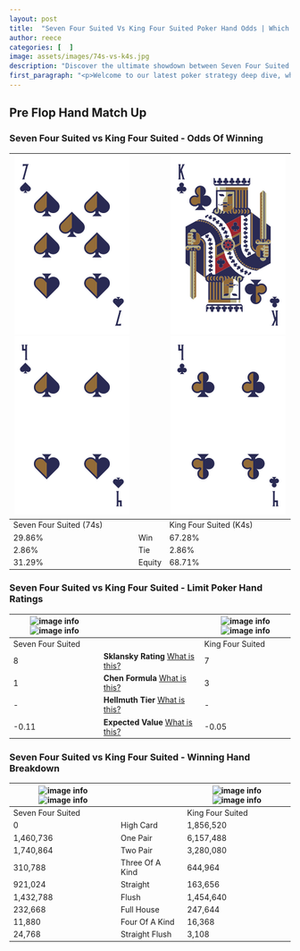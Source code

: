 ```yaml
---
layout: post
title:  "Seven Four Suited Vs King Four Suited Poker Hand Odds | Which Is The Better Hand In Poker? A Complete Guide"
author: reece
categories: [  ]
image: assets/images/74s-vs-k4s.jpg
description: "Discover the ultimate showdown between Seven Four Suited and King Four Suited in poker! Uncover the odds, strategies, and scenarios where one hand triumphs over the other. Get ready to up your poker game with this thrilling analysis."
first_paragraph: "<p>Welcome to our latest poker strategy deep dive, where we're pitting two distinct hands against each other in a high-stakes showdown: Seven Four Suited vs King Four Suited.</p><p>In the dynamic world of poker, every decision counts, and knowing which hand holds the upper hand is key to your success at the table.</p><p>In this article, we'll dissect these two hands, explore the scenarios where one dominates the other, and equip you with the knowledge to make strategic choices that can tip the odds in your favor.</p><p>Get ready to unravel the intriguing dynamics of these poker hands and elevate your game to new heights.</p>"
---
```




[comment]: # (sp0)

## Pre Flop Hand Match Up

<div class="table hand-ratings" markdown="1"> 



### Seven Four Suited vs King Four Suited - Odds Of Winning


    
| ![image info](assets/images/hand1/7.png) ![image info](assets/images/hand1/4.png) |  | ![image info](assets/images/hand2/k.png) ![image info](assets/images/hand2/4.png) |
| -------- | -------- | -------- |
| Seven Four Suited (74s) |  | King Four Suited (K4s) |
| 29.86% | Win | 67.28% |
| 2.86% | Tie | 2.86% |
| 31.29% | Equity | 68.71% |




[comment]: # (sp1)



### Seven Four Suited vs King Four Suited - Limit Poker Hand Ratings


    
| ![image info](https://www.riverpairs.com/assets/images/hand1/7.png) ![image info](https://www.riverpairs.com/assets/images/hand1/4.png) |  | ![image info](https://www.riverpairs.com/assets/images/hand2/k.png) ![image info](https://www.riverpairs.com/assets/images/hand2/4.png) |
| -------- | -------- | -------- |
| Seven Four Suited |  | King Four Suited |
| 8 | **Sklansky Rating** [What is this?](/sklansky-rating-explained) | 7 |
| 1 | **Chen Formula** [What is this?](/chen-formula-explained) | 3 |
| - | **Hellmuth Tier** [What is this?](/Hellmuth-tier-explained) | - |
| -0.11 | **Expected Value** [What is this?](/expected-value-explained) | -0.05 |




[comment]: # (sp2)



### Seven Four Suited vs King Four Suited - Winning Hand Breakdown


    
| ![image info](https://www.riverpairs.com/assets/images/hand1/7.png) ![image info](https://www.riverpairs.com/assets/images/hand1/4.png) |  | ![image info](https://www.riverpairs.com/assets/images/hand2/k.png) ![image info](https://www.riverpairs.com/assets/images/hand2/4.png) |
| -------- | -------- | -------- |
| Seven Four Suited |  | King Four Suited |
| 0 | High Card | 1,856,520 |
| 1,460,736 | One Pair | 6,157,488 |
| 1,740,864 | Two Pair | 3,280,080 |
| 310,788 | Three Of A Kind | 644,964 |
| 921,024 | Straight | 163,656 |
| 1,432,788 | Flush | 1,454,640 |
| 232,668 | Full House | 247,644 |
| 11,880 | Four Of A Kind | 16,368 |
| 24,768 | Straight Flush | 3,108 |




[comment]: # (sp3)



</div>

[comment]: # (sp4)



[comment]: # (sp5)

